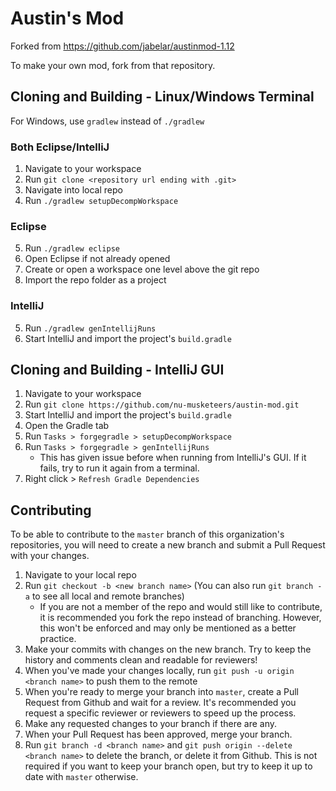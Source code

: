 # Austin's Mod
Forked from https://github.com/jabelar/austinmod-1.12

To make your own mod, fork from that repository. 

## Cloning and Building - Linux/Windows Terminal
For Windows, use `gradlew` instead of `./gradlew`

### Both Eclipse/IntelliJ
1. Navigate to your workspace
2. Run `git clone <repository url ending with .git>`
3. Navigate into local repo
4. Run `./gradlew setupDecompWorkspace`

### Eclipse
5. Run `./gradlew eclipse`
6. Open Eclipse if not already opened
7. Create or open a workspace one level above the git repo
8. Import the repo folder as a project

### IntelliJ
5. Run `./gradlew genIntellijRuns`
6. Start IntelliJ and import the project's `build.gradle`

## Cloning and Building - IntelliJ GUI
1. Navigate to your workspace
2. Run `git clone https://github.com/nu-musketeers/austin-mod.git`
3. Start IntelliJ and import the project's `build.gradle`
4. Open the Gradle tab
5. Run `Tasks > forgegradle > setupDecompWorkspace`
6. Run `Tasks > forgegradle > genIntellijRuns`
    * This has given issue before when running from IntelliJ's GUI. If it fails, try to run it again from a terminal.
7. Right click > `Refresh Gradle Dependencies`

## Contributing
To be able to contribute to the `master` branch of this organization's repositories, you will need to create a new branch and submit a Pull Request with your changes.
1. Navigate to your local repo
2. Run `git checkout -b <new branch name>` (You can also run `git branch -a` to see all local and remote branches)
    * If you are not a member of the repo and would still like to contribute, it is recommended you fork the repo instead of branching. However, this won't be enforced and may only be mentioned as a better practice. 
3. Make your commits with changes on the new branch. Try to keep the history and comments clean and readable for reviewers!
4. When you've made your changes locally, run `git push -u origin <branch name>` to push them to the remote
5. When you're ready to merge your branch into `master`, create a Pull Request from Github and wait for a review. It's recommended you request a specific reviewer or reviewers to speed up the process.
6. Make any requested changes to your branch if there are any.
7. When your Pull Request has been approved, merge your branch. 
8. Run `git branch -d <branch name>` and `git push origin --delete <branch name>` to delete the branch, or delete it from Github. This is not required if you want to keep your branch open, but try to keep it up to date with `master` otherwise.
